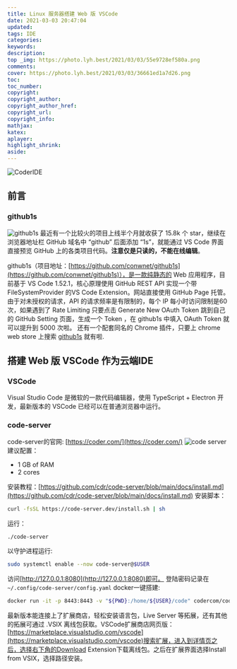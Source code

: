 ```yaml
---
title: Linux 服务器搭建 Web 版 VSCode
date: 2021-03-03 20:47:04
updated:
tags: IDE
categories:
keywords:
description:
top _img: https://photo.lyh.best/2021/03/03/55e9728ef580a.png
comments:
cover: https://photo.lyh.best/2021/03/03/36661ed1a7d26.png
toc:
toc_number:
copyright:
copyright_author:
copyright_author_href:
copyright_url:
copyright_info:
mathjax:
katex:
aplayer:
highlight_shrink:
aside:
---
```

![CoderIDE](https://photo.lyh.best/2021/03/03/55e9728ef580a.png)
## 前言
### github1s
![github1s](https://img.hellogithub.com/hellogithub/59/img/github1s.gif)
最近有一个比较火的项目上线半个月就收获了 15.8k 个 star，继续在浏览器地址栏 GitHub 域名中 “github” 后面添加 “1s”，就能通过 VS Code 界面直接预览 GitHub 上的各类项目代码。**注意仅是只读的，不能在线编辑**。

github1s（项目地址：[https://github.com/conwnet/github1s](https://github.com/conwnet/github1s)），是一款纯静态的 Web 应用程序，目前基于 VS Code 1.52.1，核心原理使用 GitHub REST API 实现一个带 FileSystemProvider 的VS Code Extension。网站直接使用 GitHub Page 托管。由于对未授权的请求，API 的请求频率是有限制的，每个 IP 每小时访问限制是60次，如果遇到了 Rate Limiting 只要点击 Generate New OAuth Token 跳到自己的 GitHub Setting 页面，生成一个 Token ，在 github1s 中填入 OAuth Token 就可以提升到 5000 次啦。
还有一个配套同名的 Chrome 插件，只要上 chrome web store 上搜索 [github1s](https://chrome.google.com/webstore/search/github1s) 就有啦.

## 搭建 Web 版 VSCode 作为云端IDE
### VSCode
Visual Studio Code 是微软的一款代码编辑器，使用 TypeScript + Electron 开发，最新版本的 VSCode 已经可以在普通浏览器中运行。

### code-server
code-server的官网: [https://coder.com/](https://coder.com/)
![code server](https://github.com/cdr/code-server/raw/main/docs/assets/screenshot.png)
建议配置：
* 1 GB of RAM
* 2 cores

安装教程：[https://github.com/cdr/code-server/blob/main/docs/install.md](https://github.com/cdr/code-server/blob/main/docs/install.md)
安装脚本：
```bash
curl -fsSL https://code-server.dev/install.sh | sh
```
运行：
```bash
./code-server
```
以守护进程运行:
```bash
sudo systemctl enable --now code-server@$USER
```
访问[http://127.0.0.1:8080](http://127.0.0.1:8080)即可。
登陆密码记录在```~/.config/code-server/config.yaml```
docker一键搭建:
```bash
docker run -it -p 8443:8443 -v "${PWD}:/home/${USER}/code" codercom/code-server --allow-http
```
最新版本能连接上了扩展商店，轻松安装语言包，Live Server 等拓展，还有其他的拓展可通过 .VSIX 离线包获取。VSCode扩展商店网页版：[https://marketplace.visualstudio.com/vscode](https://marketplace.visualstudio.com/vscode)搜索扩展，进入到详情页之后，选择右下角的Download Extension下载离线包。之后在扩展界面选择Install from VSIX，选择路径安装。
